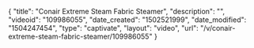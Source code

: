 {
    "title": "Conair Extreme Steam Fabric Steamer",
    "description": "",
    "videoid": "109986055",
    "date_created": "1502521999",
    "date_modified": "1504247454",
    "type": "captivate",
    "layout": "video",
    "url": "\/v\/conair-extreme-steam-fabric-steamer\/109986055"
}